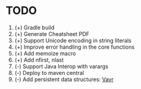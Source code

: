 # TODO

1. (+) Gradle build
1. (+) Generate Cheatsheet PDF
1. (+) Support Unicode encoding in string literals
1. (+) Improve error handling in the core functions
1. (+) Add memoize macro
1. (+) Add nfirst, nlast
1. (-) Support Java Interop with varargs
1. (-) Deploy to maven central
1. (-) Add persistent data structures: [Vavr](https://github.com/vavr-io/vavr)
